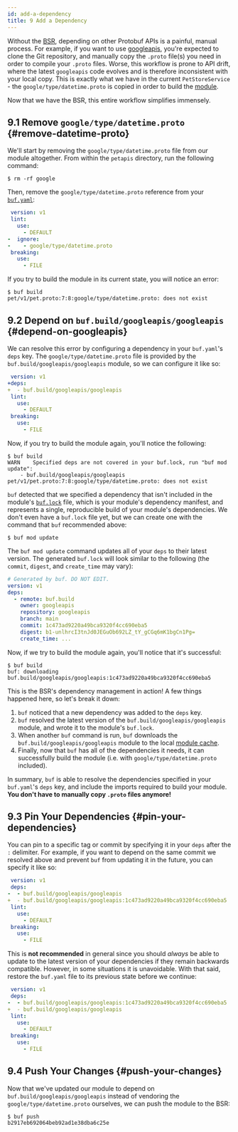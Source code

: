 ```yaml
---
id: add-a-dependency
title: 9 Add a Dependency
---
```


Without the [BSR](../bsr/overview.md), depending on other Protobuf APIs is a painful, manual process.
For example, if you want to use [googleapis](https://github.com/googleapis/googleapis),
you're expected to clone the Git repository, and manually copy the `.proto` file(s) you
need in order to compile your `.proto` files. Worse, this workflow is prone to API drift,
where the latest `googleapis` code evolves and is therefore inconsistent with
your local copy. This is exactly what we have in the current `PetStoreService` - the
`google/type/datetime.proto` is copied in order to build the [module](../bsr/overview.md#module).

Now that we have the BSR, this entire workflow simplifies immensely.

## 9.1 Remove `google/type/datetime.proto` {#remove-datetime-proto}

We'll start by removing the `google/type/datetime.proto` file from our module altogether.
From within the `petapis` directory, run the following command:

```terminal
$ rm -rf google
```

Then, remove the `google/type/datetime.proto` reference from your [`buf.yaml`](../configuration/v1/buf-yaml.md):

```yaml title="buf.yaml" {5-6}
 version: v1
 lint:
   use:
     - DEFAULT
-  ignore:
-    - google/type/datetime.proto
 breaking:
   use:
     - FILE
```

If you try to build the module in its current state, you will notice an error:

```terminal
$ buf build
pet/v1/pet.proto:7:8:google/type/datetime.proto: does not exist
```

## 9.2 Depend on `buf.build/googleapis/googleapis` {#depend-on-googleapis}

We can resolve this error by configuring a dependency in your `buf.yaml`'s `deps` key.
The `google/type/datetime.proto` file is provided by the `buf.build/googleapis/googleapis`
module, so we can configure it like so:

```yaml title="buf.yaml" {2-3}
 version: v1
+deps:
+  - buf.build/googleapis/googleapis
 lint:
   use:
     - DEFAULT
 breaking:
   use:
     - FILE
```

Now, if you try to build the module again, you'll notice the following:

```terminal
$ buf build
WARN	Specified deps are not covered in your buf.lock, run "buf mod update":
	- buf.build/googleapis/googleapis
pet/v1/pet.proto:7:8:google/type/datetime.proto: does not exist
```

`buf` detected that we specified a dependency that isn't included in the module's [`buf.lock`](../configuration/v1/buf-lock.md)
file, which is your module's dependency manifest, and represents a single, reproducible build
of your module's dependencies. We don't even have a `buf.lock` file yet, but we can create one with
the command that `buf` recommended above:

```terminal
$ buf mod update
```

The `buf mod update` command updates all of your `deps` to their latest version. The generated `buf.lock`
will look similar to the following (the `commit`, `digest`, and `create_time` may vary):

```yaml title="buf.lock"
# Generated by buf. DO NOT EDIT.
version: v1
deps:
  - remote: buf.build
    owner: googleapis
    repository: googleapis
    branch: main
    commit: 1c473ad9220a49bca9320f4cc690eba5
    digest: b1-unlhrcI3tnJd0JEGuOb692LZ_tY_gCGq6mK1bgCn1Pg=
    create_time: ...
```

Now, if we try to build the module again, you'll notice that it's successful:

```terminal
$ buf build
buf: downloading buf.build/googleapis/googleapis:1c473ad9220a49bca9320f4cc690eba5
```

This is the BSR's dependency management in action! A few things happened here, so let's break it down:

  1. `buf` noticed that a new dependency was added to the `deps` key.
  2. `buf` resolved the latest version of the `buf.build/googleapis/googleapis` module, and wrote it to the
      module's `buf.lock`.
  3. When another `buf` command is run, `buf` downloads the `buf.build/googleapis/googleapis` module to the
     local [module cache](../bsr/overview.md#module-cache).
  4. Finally, now that `buf` has all of the dependencies it needs, it can successfully build the module
     (i.e. with `google/type/datetime.proto` included).

In summary, `buf` is able to resolve the dependencies specified in your `buf.yaml`'s `deps` key, and include
the imports required to build your module. **You don't have to manually copy `.proto` files anymore!**

## 9.3 Pin Your Dependencies {#pin-your-dependencies}

You can pin to a specific tag or commit by specifying it in your `deps` after the `:` delimiter. For example,
if you want to depend on the same commit we resolved above and prevent `buf` from updating it in the future,
you can specify it like so:

```yaml title="buf.yaml" {3-4}
 version: v1
 deps:
-  - buf.build/googleapis/googleapis
+  - buf.build/googleapis/googleapis:1c473ad9220a49bca9320f4cc690eba5
 lint:
   use:
     - DEFAULT
 breaking:
   use:
     - FILE
```

This is **not recommended** in general since you should _always_ be able to update to the latest version of
your dependencies if they remain backwards compatible. However, in some situations it is unavoidable.
With that said, restore the `buf.yaml` file to its previous state before we continue:

```yaml title="buf.yaml" {3-4}
 version: v1
 deps:
-  - buf.build/googleapis/googleapis:1c473ad9220a49bca9320f4cc690eba5
+  - buf.build/googleapis/googleapis
 lint:
   use:
     - DEFAULT
 breaking:
   use:
     - FILE
```

## 9.4 Push Your Changes {#push-your-changes}

Now that we've updated our module to depend on `buf.build/googleapis/googleapis` instead of vendoring
the `google/type/datetime.proto` ourselves, we can push the module to the BSR:

```terminal
$ buf push
b2917eb692064beb92ad1e38dba6c25e
```
